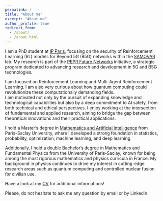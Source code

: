 ```yaml
---
permalink: /
title: "About me"
excerpt: "About me"
author_profile: true
redirect_from: 
  - /about/
  - /about.html
---
```


I am a PhD student at [IP Paris](https://www.ip-paris.fr/en), focusing on the security of Reinforcement Learning (RL) models for Beyond 5G (B5G) networks within the [SAMOVAR](https://samovar.telecom-sudparis.eu/index.php/en/accueil-2/) lab. My research is part of the [PEPR Future Networks](https://pepr-futurenetworks.fr/en/the-pepr/) initiative, a strategic program dedicated to advancing research and development in 5G and B5G technologies.

I am focused on Reinforcement Learning and Multi-Agent Reinforcement Learning. I am also very curious about how quantum computing could revolutionize these computationally demanding fields.  
I am motivated not only by the pursuit of expanding knowledge and technological capabilities but also by a deep commitment to AI safety, from both technical and ethical perspectives. I enjoy working at the intersection of fundamental and applied research, aiming to bridge the gap between theoretical innovations and their practical applications.

I hold a Master’s degree in [Mathematics and Artificial Intelligence](https://www.imo.universite-paris-saclay.fr/fr/etudiants/masters/mathematiques-et-applications/m2/m2-mathematique-et-intelligence-artificielle/) from Paris-Saclay University, where I developed a strong foundation in statistics, probability, optimization, machine learning, and deep learning.

Additionally, I hold a double Bachelor’s degree in Mathematics and Fundamental Physics from the University of Paris-Saclay, known for being among the most rigorous mathematics and physics curricula in France. 
My background in physics continues to drive my interest in cutting-edge research areas such as quantum computing and controlled nuclear fusion for civilian use.


Have a look at my [CV](http://alex-pierron.github.io/files/CV_PIERRON_English.pdf) for additional informations!

Please, do not hesitate to ask me any question by email or by Linkedin.
